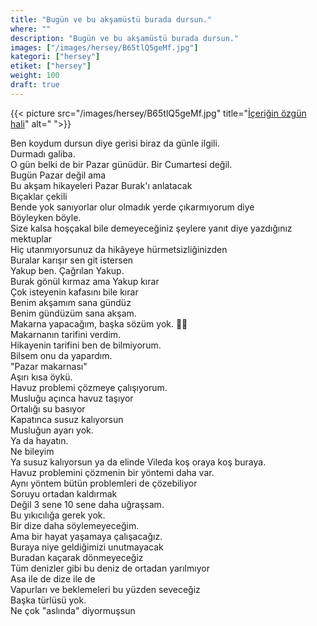 ```yaml
---
title: "Bugün ve bu akşamüstü burada dursun."
where: ""
description: "Bugün ve bu akşamüstü burada dursun."
images: ["/images/hersey/B65tlQ5geMf.jpg"]
kategori: ["hersey"]
etiket: ["hersey"]
weight: 100 
draft: true
---
```


{{< picture src="/images/hersey/B65tlQ5geMf.jpg" title="[İçeriğin özgün hali](https://www.instagram.com/p/B65tlQ5geMf)" alt=" ">}}


Ben koydum dursun diye gerisi biraz da günle ilgili.  
Durmadı galiba.  
O gün belki de bir Pazar günüdür. Bir Cumartesi değil.  
Bugün Pazar değil ama  
Bu akşam hikayeleri Pazar Burak'ı anlatacak  
Bıçaklar çekili  
Bende yok sanıyorlar olur olmadık yerde çıkarmıyorum diye  
Böyleyken böyle.  
Size kalsa hoşçakal bile demeyeceğiniz şeylere yanıt diye yazdığınız mektuplar  
Hiç utanmıyorsunuz da hikâyeye hürmetsizliğinizden  
Buralar karışır sen git istersen  
Yakup ben. Çağrılan Yakup.  
Burak gönül kırmaz ama Yakup kırar  
Çok isteyenin kafasını bile kırar  
Benim akşamım sana gündüz  
Benim gündüzüm sana akşam.  
Makarna yapacağım, başka sözüm yok. 🙋‍♂️  
Makarnanın tarifini verdim.  
Hikayenin tarifini ben de bilmiyorum.  
Bilsem onu da yapardım.  
"Pazar makarnası"  
Aşırı kısa öykü.  
Havuz problemi çözmeye çalışıyorum.  
Musluğu açınca havuz taşıyor  
Ortalığı su basıyor  
Kapatınca susuz kalıyorsun  
Musluğun ayarı yok.  
Ya da hayatın.  
Ne bileyim  
Ya susuz kalıyorsun ya da elinde Vileda koş oraya koş buraya.  
Havuz problemini çözmenin bir yöntemi daha var.  
Aynı yöntem bütün problemleri de çözebiliyor  
Soruyu ortadan kaldırmak  
Değil 3 sene 10 sene daha uğraşsam.  
Bu yıkıcılığa gerek yok.  
Bir dize daha söylemeyeceğim.  
Ama bir hayat yaşamaya çalışacağız.  
Buraya niye geldiğimizi unutmayacak  
Buradan kaçarak dönmeyeceğiz  
Tüm denizler gibi bu deniz de ortadan yarılmıyor  
Asa ile de dize ile de  
Vapurları ve beklemeleri bu yüzden seveceğiz  
Başka türlüsü yok.  
Ne çok "aslında" diyormuşsun
